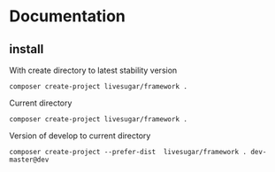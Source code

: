 # Documentation

## install

With create directory to latest stability version 
```
composer create-project livesugar/framework .
```

Current directory
```
composer create-project livesugar/framework .
```

Version of develop to current directory
```
composer create-project --prefer-dist  livesugar/framework . dev-master@dev
```

